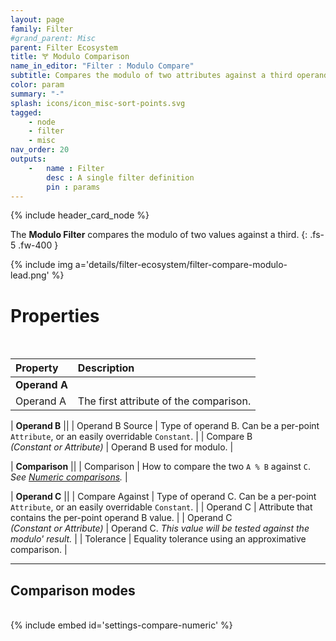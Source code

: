 ```yaml
---
layout: page
family: Filter
#grand_parent: Misc
parent: Filter Ecosystem
title: 🝖 Modulo Comparison
name_in_editor: "Filter : Modulo Compare"
subtitle: Compares the modulo of two attributes against a third operand, with configurable comparisons and tolerance.
color: param
summary: "-"
splash: icons/icon_misc-sort-points.svg
tagged: 
    - node
    - filter
    - misc
nav_order: 20
outputs:
    -   name : Filter
        desc : A single filter definition
        pin : params
---
```


{% include header_card_node %}

The **Modulo Filter** compares the modulo of two values against a third.
{: .fs-5 .fw-400 } 


{% include img a='details/filter-ecosystem/filter-compare-modulo-lead.png' %}

# Properties
<br>

| Property       | Description          |
|:-------------|:------------------|
| **Operand A**          ||
| Operand A          | The first attribute of the comparison. |

| **Operand B**          ||
| Operand B Source          |  Type of operand B. Can be a per-point `Attribute`, or an easily overridable `Constant`. |
| Compare B <br>*(Constant or Attribute)* | Operand B used for modulo. |

| **Comparison**          ||
| Comparison | How to compare the two `A % B` against `C`.<br>*See [Numeric comparisons](/PCGExtendedToolkit/doc-general/comparisons.html#numeric-comparisons).* |

| **Operand C**          ||
| Compare Against | Type of operand C. Can be a per-point `Attribute`, or an easily overridable `Constant`. |
| Operand C | Attribute that contains the per-point operand B value. |
| Operand C <br>*(Constant or Attribute)* | Operand C. *This value will be tested against the modulo' result.* |
| Tolerance | Equality tolerance using an approximative comparison. |

---
## Comparison modes
<br>
{% include embed id='settings-compare-numeric' %}